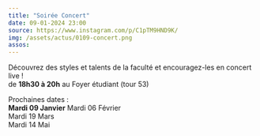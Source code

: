 ```yaml
---
title: "Soirée Concert"
date: 09-01-2024 23:00
source: https://www.instagram.com/p/C1pTM9HND9K/
img: /assets/actus/0109-concert.png
assos:
---
```


Découvrez des styles et talents de la faculté et encouragez-les en concert live !  
de __18h30 à 20h__ au Foyer étudiant (tour 53)

Prochaines dates :  
__Mardi 09 Janvier__
Mardi 06 Février  
Mardi 19 Mars  
Mardi 14 Mai